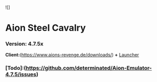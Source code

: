 ![] 

# Aion Steel Cavalry
### Version: 4.7.5x

**Client:**(https://www.aions-revenge.de/downloads/) **+** [Launcher](https://github.com/determinated/Aion-Emulator-4.7.5/blob/master/AC-Tools/No-IP/Launcher.rar)


### [Todo]:(https://github.com/determinated/Aion-Emulator-4.7.5/issues)


